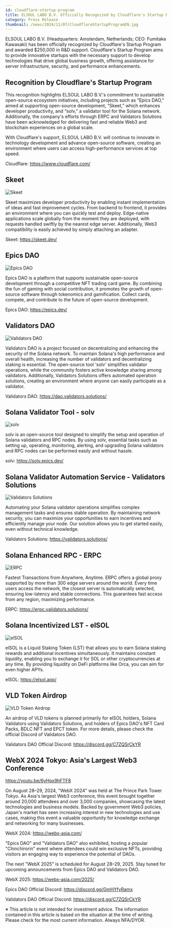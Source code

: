 ```yaml
---
id: cloudflare-startup-program
title: ELSOUL LABO B.V. Officially Recognized by Cloudflare's Startup Program, Receives $250,000 in R&D Support
category: Press Release
thumbnail: /news/2024/11/07/CloudflareStartupProgramEN.jpg
---
```


ELSOUL LABO B.V. (Headquarters: Amsterdam, Netherlands; CEO: Fumitake Kawasaki) has been officially recognized by Cloudflare's Startup Program and awarded $250,000 in R&D support. Cloudflare's Startup Program aims to provide innovative startups with the necessary support to develop technologies that drive global business growth, offering assistance for server infrastructure, security, and performance enhancements.

## Recognition by Cloudflare's Startup Program

This recognition highlights ELSOUL LABO B.V.'s commitment to sustainable open-source ecosystem initiatives, including projects such as “Epics DAO,” aimed at supporting open-source development, “Skeet,” which enhances developer productivity, and “solv,” a validator tool for the Solana network. Additionally, the company's efforts through ERPC and Validators Solutions have been acknowledged for delivering fast and reliable Web3 and blockchain experiences on a global scale.

With Cloudflare's support, ELSOUL LABO B.V. will continue to innovate in technology development and advance open-source software, creating an environment where users can access high-performance services at top speed.

Cloudflare: https://www.cloudflare.com/

## Skeet

![Skeet](/news/2024/11/06/Skeet.jpg)

Skeet maximizes developer productivity by enabling instant implementation of ideas and fast improvement cycles. From backend to frontend, it provides an environment where you can quickly test and deploy. Edge-native applications scale globally from the moment they are deployed, with requests handled swiftly by the nearest edge server. Additionally, Web3 compatibility is easily achieved by simply attaching an adapter.

Skeet: https://skeet.dev/

## Epics DAO

![Epics DAO](/news/2024/11/06/gabrielhicks.jpg)

Epics DAO is a platform that supports sustainable open-source development through a competitive NFT trading card game. By combining the fun of gaming with social contribution, it promotes the growth of open-source software through tokenomics and gamification. Collect cards, compete, and contribute to the future of open-source development.

Epics DAO: https://epics.dev/

## Validators DAO

![Validators DAO](/news/2024/11/06/ValidatorsDAO.jpg)

Validators DAO is a project focused on decentralizing and enhancing the security of the Solana network. To maintain Solana's high performance and overall health, increasing the number of validators and decentralizing staking is essential. The open-source tool 'solv' simplifies validator operations, while the community fosters active knowledge sharing among validators. Additionally, Validators Solutions offers automated operation solutions, creating an environment where anyone can easily participate as a validator.

Validators DAO: https://dao.validators.solutions/

## Solana Validator Tool - solv

![solv](/news/2024/11/06/solv.jpg)

solv is an open-source tool designed to simplify the setup and operation of Solana validators and RPC nodes. By using solv, essential tasks such as setting up, operating, monitoring, alerting, and upgrading Solana validators and RPC nodes can be performed easily and without hassle.

solv: https://solv.epics.dev/

## Solana Validator Automation Service - Validators Solutions

![Validators Solutions](/news/2024/11/06/ValidatorsSolutions.jpg)

Automating your Solana validator operations simplifies complex management tasks and ensures stable operation. By maintaining network security, you can maximize your opportunities to earn incentives and efficiently manage your node. Our solution allows you to get started easily, even without technical knowledge.

Validators Solutions: https://validators.solutions/

## Solana Enhanced RPC - ERPC

![ERPC](/news/2024/11/06/ERPC.jpg)

Fastest Transactions from Anywhere, Anytime. ERPC offers a global proxy supported by more than 300 edge servers around the world. Every time users access the network, the closest server is automatically selected, ensuring low-latency and stable connections. This guarantees fast access from any region, maximizing performance.

ERPC: https://erpc.validators.solutions/

## Solana Incentivized LST - elSOL

![elSOL](/news/2024/11/06/elSOL.jpg)

elSOL is a Liquid Staking Token (LST) that allows you to earn Solana staking rewards and additional incentives simultaneously. It maintains constant liquidity, enabling you to exchange it for SOL or other cryptocurrencies at any time. By providing liquidity on DeFi platforms like Orca, you can aim for even higher APYs.

elSOL: https://elsol.app/

## VLD Token Airdrop

![VLD Token Airdrop](/news/2024/11/06/VLDComingSoonEN.jpg)

An airdrop of VLD tokens is planned primarily for elSOL holders, Solana Validators using Validators Solutions, and holders of Epics DAO's NFT Card Packs, BDLC NFT and EPCT token. For more details, please check the official Discord of Validators DAO.

Validators DAO Official Discord: https://discord.gg/C7ZQSrCkYR

## WebX 2024 Tokyo: Asia's Largest Web3 Conference

https://youtu.be/6yHpx9hFTF8

On August 28–29, 2024, "WebX 2024" was held at The Prince Park Tower Tokyo. As Asia's largest Web3 conference, this event brought together around 20,000 attendees and over 3,000 companies, showcasing the latest technologies and business models. Backed by government Web3 policies, Japan's market has seen increasing interest in new technologies and use cases, making this event a valuable opportunity for knowledge exchange and networking for many businesses.

WebX 2024: https://webx-asia.com/

"Epics DAO" and "Validators DAO" also exhibited, hosting a popular "Chinchirorin" event where attendees could win exclusive NFTs, providing visitors an engaging way to experience the potential of DAOs.

The next "WebX 2025" is scheduled for August 28–29, 2025. Stay tuned for upcoming announcements from Epics DAO and Validators DAO.

WebX 2025: https://webx-asia.com/2025/

Epics DAO Official Discord: https://discord.gg/GmHYfyRamx

Validators DAO Official Discord: https://discord.gg/C7ZQSrCkYR

※ This article is not intended for investment advice. The information contained
in this article is based on the situation at the time of writing. Please check
for the most current information. Always NFA/DYOR.
